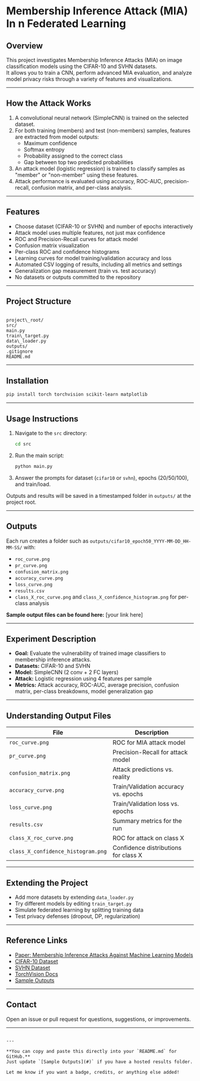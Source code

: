 # Membership Inference Attack (MIA) In n Federated Learning 

## Overview

This project investigates Membership Inference Attacks (MIA) on image classification models using the CIFAR-10 and SVHN datasets.  
It allows you to train a CNN, perform advanced MIA evaluation, and analyze model privacy risks through a variety of features and visualizations.

---

## How the Attack Works

1. A convolutional neural network (SimpleCNN) is trained on the selected dataset.
2. For both training (members) and test (non-members) samples, features are extracted from model outputs:  
   - Maximum confidence
   - Softmax entropy
   - Probability assigned to the correct class
   - Gap between top two predicted probabilities
3. An attack model (logistic regression) is trained to classify samples as "member" or "non-member" using these features.
4. Attack performance is evaluated using accuracy, ROC-AUC, precision-recall, confusion matrix, and per-class analysis.

---

## Features

- Choose dataset (CIFAR-10 or SVHN) and number of epochs interactively
- Attack model uses multiple features, not just max confidence
- ROC and Precision-Recall curves for attack model
- Confusion matrix visualization
- Per-class ROC and confidence histograms
- Learning curves for model training/validation accuracy and loss
- Automated CSV logging of results, including all metrics and settings
- Generalization gap measurement (train vs. test accuracy)
- No datasets or outputs committed to the repository

---

## Project Structure

```

project\_root/
src/
main.py
train\_target.py
data\_loader.py
outputs/
.gitignore
README.md

````

---

## Installation

```sh
pip install torch torchvision scikit-learn matplotlib
````

---

## Usage Instructions

1. Navigate to the `src` directory:

   ```sh
   cd src
   ```
2. Run the main script:

   ```sh
   python main.py
   ```
3. Answer the prompts for dataset (`cifar10` or `svhn`), epochs (20/50/100), and train/load.

Outputs and results will be saved in a timestamped folder in `outputs/` at the project root.

---

## Outputs

Each run creates a folder such as `outputs/cifar10_epoch50_YYYY-MM-DD_HH-MM-SS/` with:

* `roc_curve.png`
* `pr_curve.png`
* `confusion_matrix.png`
* `accuracy_curve.png`
* `loss_curve.png`
* `results.csv`
* `class_X_roc_curve.png` and `class_X_confidence_histogram.png` for per-class analysis

**Sample output files can be found here:** \[your link here]

---

## Experiment Description

* **Goal:** Evaluate the vulnerability of trained image classifiers to membership inference attacks.
* **Datasets:** CIFAR-10 and SVHN
* **Model:** SimpleCNN (2 conv + 2 FC layers)
* **Attack:** Logistic regression using 4 features per sample
* **Metrics:** Attack accuracy, ROC-AUC, average precision, confusion matrix, per-class breakdowns, model generalization gap

---

## Understanding Output Files

| File                               | Description                          |
| ---------------------------------- | ------------------------------------ |
| `roc_curve.png`                    | ROC for MIA attack model             |
| `pr_curve.png`                     | Precision-Recall for attack model    |
| `confusion_matrix.png`             | Attack predictions vs. reality       |
| `accuracy_curve.png`               | Train/Validation accuracy vs. epochs |
| `loss_curve.png`                   | Train/Validation loss vs. epochs     |
| `results.csv`                      | Summary metrics for the run          |
| `class_X_roc_curve.png`            | ROC for attack on class X            |
| `class_X_confidence_histogram.png` | Confidence distributions for class X |

---

## Extending the Project

* Add more datasets by extending `data_loader.py`
* Try different models by editing `train_target.py`
* Simulate federated learning by splitting training data
* Test privacy defenses (dropout, DP, regularization)

---

## Reference Links

* [Paper: Membership Inference Attacks Against Machine Learning Models](https://arxiv.org/abs/1610.05820)
* [CIFAR-10 Dataset](https://www.cs.toronto.edu/~kriz/cifar.html)
* [SVHN Dataset](http://ufldl.stanford.edu/housenumbers/)
* [TorchVision Docs](https://pytorch.org/vision/stable/index.html)
* [Sample Outputs](#) <!-- replace with your link -->

---

## Contact

Open an issue or pull request for questions, suggestions, or improvements.

---

```

---

**You can copy and paste this directly into your `README.md` for GitHub.**  
Just update `[Sample Outputs](#)` if you have a hosted results folder.

Let me know if you want a badge, credits, or anything else added!
```
